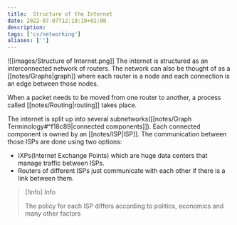 ```yaml
---
title:  Structure of the Internet
date: 2022-07-07T12:19:19+02:00
description: 
tags: ['cs/networking']
aliases: ['']
---
```

![[images/Structure of Internet.png]]
The internet is structured as an interconnected network of routers. The network can also be thought of as a [[notes/Graphs|graph]] where each router is a node and each connection is an edge between those nodes. 

When a packet needs to be moved from one router to another, a process called [[notes/Routing|routing]] takes place.

The internet is split up into several subnetworks([[notes/Graph Terminology#^f18c89|connected components]]). Each connected component is owned by an [[notes/ISP|ISP]]. The communication between those ISPs are done using two options:
* IXPs(Internet Exchange Points) which are huge data centers that manage traffic between ISPs.
* Routers of different ISPs just communicate with each other if there is a link between them.

> [!info] Info
>
> The policy for each ISP differs according to politics, economics and many other factors
